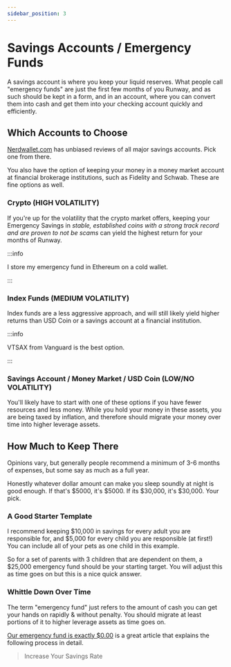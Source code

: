 ```yaml
---
sidebar_position: 3
---
```


# Savings Accounts / Emergency Funds

A savings account is where you keep your liquid reserves. What people call "emergency funds" are just the first few months of you Runway, and as such should be kept in a form, and in an account, where you can convert them into cash and get them into your checking account quickly and efficiently.

## Which Accounts to Choose

[Nerdwallet.com](https://www.nerdwallet.com/?trk=nw_gn_5.0) has unbiased reviews of all major savings accounts. Pick one from there.

You also have the option of keeping your money in a money market account at financial brokerage institutions, such as Fidelity and Schwab. These are fine options as well.

### Crypto (HIGH VOLATILITY)

If you're up for the volatility that the crypto market offers, keeping your Emergency Savings in *stable, established coins with a strong track record and are proven to not be scams* can yield the highest return for your months of Runway.

:::info

I store my emergency fund in Ethereum on a cold wallet.

:::

### Index Funds (MEDIUM VOLATILITY)

Index funds are a less aggressive approach, and will still likely yield higher returns than USD Coin or a savings account at a financial institution.

:::info

VTSAX from Vanguard is the best option.

:::

### Savings Account / Money Market / USD Coin (LOW/NO VOLATILITY)

You'll likely have to start with one of these options if you have fewer resources and less money. While you hold your money in these assets, you are being taxed by inflation, and therefore should migrate your money over time into higher leverage assets.

## How Much to Keep There

Opinions vary, but generally people recommend a minimum of 3-6 months of expenses, but some say as much as a full year. 

Honestly whatever dollar amount can make you sleep soundly at night is good enough. If that's $5000, it's $5000. If its $30,000, it's $30,000. Your pick.

### A Good Starter Template

I recommend keeping $10,000 in savings for every adult you are responsible for, and $5,000 for every child you are responsible (at first!) You can include all of your pets as one child in this example.

So for a set of parents with 3 children that are dependent on them, a $25,000 emergency fund should be your starting target. You will adjust this as time goes on but this is a nice quick answer.

### Whittle Down Over Time

The term "emergency fund" just refers to the amount of cash you can get your hands on rapidly & without penalty. You should migrate at least portions of it to higher leverage assets as time goes on.

[Our emergency fund is exactly $0.00](https://earlyretirementnow.com/2016/05/05/emergency-fund/) is a great article that explains the following process in detail.

>Increase Your Savings Rate